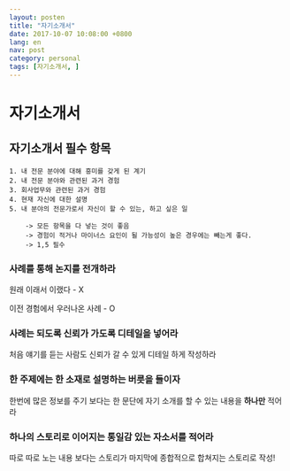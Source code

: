 ```yaml
---
layout: posten
title: "자기소개서"
date: 2017-10-07 10:08:00 +0800
lang: en
nav: post
category: personal
tags: [자기소개서, ]
---
```


# 자기소개서

## 자기소개서 필수 항목
	1. 내 전문 분야에 대해 흥미를 갖게 된 계기
	2. 내 전문 분야와 관련된 과거 경험
	3. 회사업무와 관련된 과거 경험
	4. 현재 자신에 대한 설명
	5. 내 분야의 전문가로서 자신이 할 수 있는, 하고 싶은 일

		-> 모든 항목을 다 넣는 것이 좋음
		-> 경험이 적거나 마이너스 요인이 될 가능성이 높은 경우에는 빼는게 좋다.
		-> 1,5 필수

### 사례를 통해 논지를 전개하라
원래 이래서 이랬다 - X

이전 경험에서 우러나온 사례 - O

### 사례는 되도록 신뢰가 가도록 디테일을 넣어라
처음 얘기를 듣는 사람도 신뢰가 갈 수 있게 디테일 하게 작성하라

### 한 주제에는 한 소재로 설명하는 버릇을 들이자
한번에 많은 정보를 주기 보다는 한 문단에 자기 소개를 할 수 있는 내용을 **하나만** 적어라

### 하나의 스토리로 이어지는 통일감 있는 자소서를 적어라
따로 따로 노는 내용 보다는 스토리가 마지막에 종합적으로 합쳐지는 스토리로 작성!
